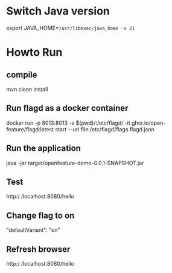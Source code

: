 # Switch Java version
export JAVA_HOME=`/usr/libexec/java_home -v 21`

# Howto Run

## compile
mvn clean install

## Run flagd as a docker container
docker run -p 8013:8013 -v $(pwd)/:/etc/flagd/ -it ghcr.io/open-feature/flagd:latest start --uri file:/etc/flagd/flags.flagd.json

## Run the application
java -jar target/openfeature-demo-0.0.1-SNAPSHOT.jar

## Test
http:/ /localhost:8080/hello

## Change flag to on
"defaultVariant": "on"

## Refresh browser
http:/ /localhost:8080/hello

